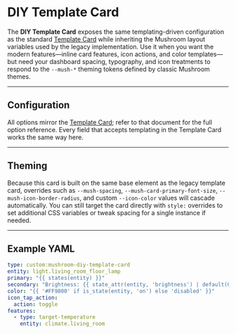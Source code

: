 # DIY Template Card

The **DIY Template Card** exposes the same templating-driven configuration as the standard
[Template Card](./template.md) while inheriting the Mushroom layout variables used by the legacy
implementation. Use it when you want the modern features—inline card features, icon actions, and
color templates—but need your dashboard spacing, typography, and icon treatments to respond to the
`--mush-*` theming tokens defined by classic Mushroom themes.

---

## Configuration

All options mirror the [Template Card](./template.md); refer to that document for the full option
reference. Every field that accepts templating in the Template Card works the same way here.

---

## Theming

Because this card is built on the same base element as the legacy template card, overrides such as
`--mush-spacing`, `--mush-card-primary-font-size`, `--mush-icon-border-radius`, and custom `--icon-color`
values will cascade automatically. You can still target the card directly with `style:` overrides to set
additional CSS variables or tweak spacing for a single instance if needed.

---

## Example YAML

```yaml
type: custom:mushroom-diy-template-card
entity: light.living_room_floor_lamp
primary: "{{ states(entity) }}"
secondary: "Brightness: {{ state_attr(entity, 'brightness') | default(0) }}%"
color: "{{ '#FF9800' if is_state(entity, 'on') else 'disabled' }}"
icon_tap_action:
  action: toggle
features:
  - type: target-temperature
    entity: climate.living_room
```
